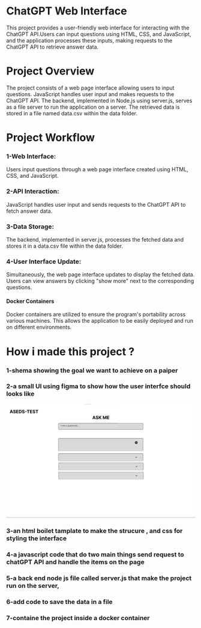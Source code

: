 # ChatGPT Web Interface
This project provides a user-friendly web interface for interacting with the ChatGPT API.Users can input questions using HTML, CSS, and JavaScript, and the application processes these inputs, making requests to the ChatGPT API to retrieve answer data.


# Project Overview
The project consists of a web page interface allowing users to input questions. JavaScript handles user input and makes requests to the ChatGPT API. The backend, implemented in Node.js using server.js, serves as a file server to run the application on a server. The retrieved data is stored in a file named data.csv within the data folder.


# Project Workflow

### 1-Web Interface:
Users input questions through a web page interface created using HTML, CSS, and JavaScript.

### 2-API Interaction:
JavaScript handles user input and sends requests to the ChatGPT API to fetch answer data.

### 3-Data Storage:
The backend, implemented in server.js, processes the fetched data and stores it in a data.csv file within the data folder.

### 4-User Interface Update:
Simultaneously, the web page interface updates to display the fetched data. Users can view answers by clicking "show more" next to the corresponding questions.

#### Docker Containers
Docker containers are utilized to ensure the program's portability across various machines. This allows the application to be easily deployed and run on different environments.



# How i made this project ?
### 1-shema showing the goal we want to achieve on a paiper
### 2-a small UI using figma to show how the user interfce should looks like 
![figma_interface](https://github.com/soufiane-el-ouazzani/ChatGPT-API/blob/master/figma_interface/Screenshot%202023-12-24%20202807.png)
### 3-an html boilet tamplate to make the strucure , and css for styling the interface
### 4-a javascript code that do two main things send request to chatGPT API and handle the items on the page 
### 5-a back end node js file called server.js that make the project run on the server, 
### 6-add code to save the data in a file
### 7-containe the project inside a docker container
